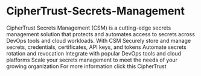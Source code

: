 # CipherTrust-Secrets-Management
CipherTrust Secrets Management (CSM) is a cutting-edge secrets management solution that protects and automates access to secrets across DevOps tools and cloud workloads. With CSM
Securely store and manage secrets, credentials, certificates, API keys, and tokens
Automate secrets rotation and revocation
Integrate with popular DevOps tools and cloud platforms
Scale your secrets management to meet the needs of your growing organization
For more information click this CipherTrust
